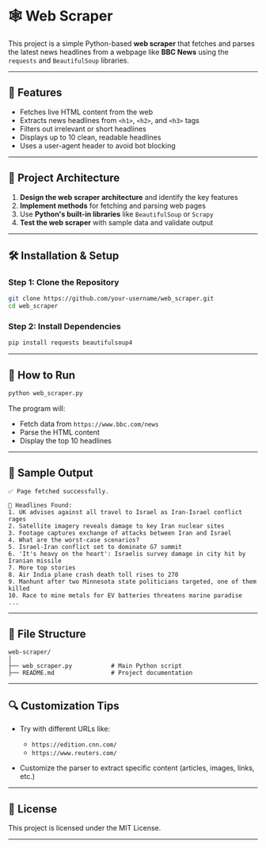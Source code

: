 # 🕸️ Web Scraper 

This project is a simple Python-based **web scraper** that fetches and parses the latest news headlines from a webpage like **BBC News** using the `requests` and `BeautifulSoup` libraries.

---

## 📌 Features

- Fetches live HTML content from the web  
- Extracts news headlines from `<h1>`, `<h2>`, and `<h3>` tags  
- Filters out irrelevant or short headlines  
- Displays up to 10 clean, readable headlines  
- Uses a user-agent header to avoid bot blocking  

---

## 🧠 Project Architecture

1. **Design the web scraper architecture** and identify the key features  
2. **Implement methods** for fetching and parsing web pages  
3. Use **Python's built-in libraries** like `BeautifulSoup` or `Scrapy`  
4. **Test the web scraper** with sample data and validate output  

---

## 🛠️ Installation & Setup

### Step 1: Clone the Repository

```bash
git clone https://github.com/your-username/web_scraper.git
cd web_scraper

````

### Step 2: Install Dependencies

```bash
pip install requests beautifulsoup4
```

---

## 🚀 How to Run

```bash
python web_scraper.py
```

The program will:

* Fetch data from `https://www.bbc.com/news`
* Parse the HTML content
* Display the top 10 headlines

---

## 🧪 Sample Output

```text
✅ Page fetched successfully.

📰 Headlines Found:
1. UK advises against all travel to Israel as Iran-Israel conflict rages
2. Satellite imagery reveals damage to key Iran nuclear sites
3. Footage captures exchange of attacks between Iran and Israel
4. What are the worst-case scenarios?
5. Israel-Iran conflict set to dominate G7 summit
6. 'It's heavy on the heart': Israelis survey damage in city hit by Iranian missile
7. More top stories
8. Air India plane crash death toll rises to 270
9. Manhunt after two Minnesota state politicians targeted, one of them killed
10. Race to mine metals for EV batteries threatens marine paradise    
...
```

---

## 📂 File Structure

```
web-scraper/
│
├── web_scraper.py           # Main Python script
├── README.md                # Project documentation
```

---

## 🔍 Customization Tips

* Try with different URLs like:

  * `https://edition.cnn.com/`
  * `https://www.reuters.com/`
* Customize the parser to extract specific content (articles, images, links, etc.)

---

## 📄 License

This project is licensed under the MIT License.

---
